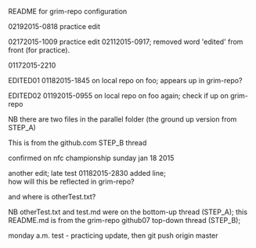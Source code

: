 README for grim-repo configuration

02192015-0818 practice edit

02172015-1009 practice edit
02112015-0917;  removed word 'edited' from front (for practice).

01172015-2210

EDITED01 01182015-1845 on local repo on foo;  appears up in grim-repo?

EDITED02 01192015-0955 on local repo on foo again;  check if up on grim-repo

NB there are two files in the parallel folder (the ground up version from STEP_A)

This is from the github.com STEP_B thread

confirmed on nfc championship sunday jan 18 2015

another edit;  late test 01182015-2830 added line;  
how will this be reflected in grim-repo?

and where is otherTest.txt?

NB otherTest.txt and test.md were on the bottom-up thread (STEP_A);
this README.md is from the grim-repo github07 top-down thread (STEP_B);

monday a.m. test - practicing update, then git push origin master
